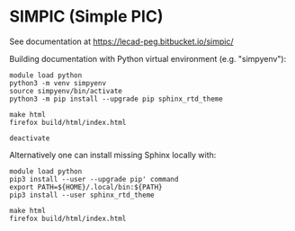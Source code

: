 # SIMPIC (Simple PIC)

See documentation at https://lecad-peg.bitbucket.io/simpic/

Building documentation with Python virtual environment (e.g. "simpyenv"):

    module load python
    python3 -m venv simpyenv
    source simpyenv/bin/activate
    python3 -m pip install --upgrade pip sphinx_rtd_theme

    make html
    firefox build/html/index.html

    deactivate

Alternatively one can install missing Sphinx locally with:

    module load python
    pip3 install --user --upgrade pip' command
    export PATH=${HOME}/.local/bin:${PATH}
    pip3 install --user sphinx_rtd_theme
    
    make html
    firefox build/html/index.html

